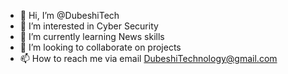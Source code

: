 - 👋 Hi, I’m @DubeshiTech
- 👀 I’m interested in Cyber Security 
- 🌱 I’m currently learning News skills 
- 💞️ I’m looking to collaborate on projects 
- 📫 How to reach me via email DubeshiTechnology@gmail.com

<!---
DubeshiTech/DubeshiTech is a ✨ special ✨ repository because its `README.md` (this file) appears on your GitHub profile.
You can click the Preview link to take a look at your changes.
--->
